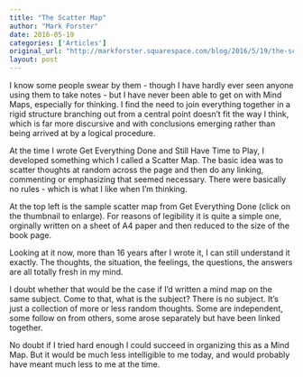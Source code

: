 ```yaml
---
title: "The Scatter Map"
author: "Mark Forster"
date: 2016-05-19
categories: ['Articles']
original_url: "http://markforster.squarespace.com/blog/2016/5/19/the-scatter-map.html"
layout: post
---
```


I know some people swear by them - though I have hardly ever seen anyone using  them to take notes - but I have never been able to get on with Mind  Maps, especially for thinking. I find the need to join everything  together in a rigid structure branching out from a central point doesn’t  fit the way I think, which is far more discursive and with conclusions  emerging rather than being arrived at by a logical procedure.

At the time I wrote Get Everything Done and Still Have Time to Play, I  developed something which I called a Scatter Map. The basic idea was to  scatter thoughts at random across the page and then do any linking,  commenting or emphasizing that seemed necessary. There were basically no  rules - which is what I like when I’m thinking.

At the top left is the sample scatter map from Get Everything Done (click on  the thumbnail to enlarge). For reasons of legibility it is quite a  simple one, orginally written on a sheet of A4 paper and then reduced to  the size of the book page.

Looking at it now, more than 16 years after I wrote it, I can still understand it exactly. The thoughts, the situation, the feelings, the questions, the answers are all totally fresh in my mind.

I doubt whether that would be the case if I’d written a mind map on the same subject. Come to that, what is the subject? There is no subject. It’s just a collection of more or less random thoughts. Some are independent, some follow on from others, some arose separately but have been linked together.

No doubt if I tried hard enough I could succeed in organizing this as a Mind Map. But it would be much less intelligible to me today, and would probably have meant much less to me at the time.
